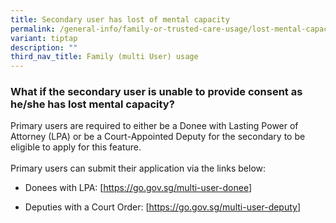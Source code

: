 ```yaml
---
title: Secondary user has lost of mental capacity
permalink: /general-info/family-or-trusted-care-usage/lost-mental-capacity/
variant: tiptap
description: ""
third_nav_title: Family (multi User) usage
---
```

<h3>What if the secondary user is unable to provide consent as he/she has lost mental capacity?</h3>
<p>Primary users are required to either be a Donee with Lasting Power of
Attorney (LPA) or be a Court-Appointed Deputy for the secondary to be eligible
to apply for this feature.
<br>
<br>Primary users can submit their application via the links below:</p>
<ul data-tight="true" class="tight">
<li>
<p>Donees with LPA: [<a href="https://go.gov.sg/multi-user-donee" rel="noopener noreferrer nofollow" target="_blank"><u>https://go.gov.sg/multi-user-donee</u></a>]</p>
</li>
<li>
<p>Deputies with a Court Order: [<a href="https://go.gov.sg/multi-user-donee" rel="noopener noreferrer nofollow" target="_blank"><u>https://go.gov.sg/multi-user-deputy</u></a>]</p>
</li>
</ul>
<p></p>